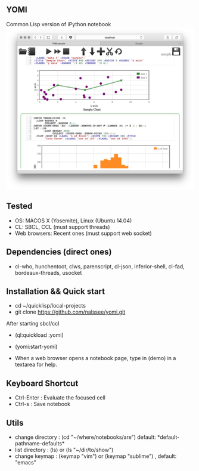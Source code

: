 ## YOMI
Common Lisp version of iPython notebook
![Alt text](/images/ss1.png?raw=true "Screen Shot")

## Tested
- OS: MACOS X (Yosemite), Linux (Ubuntu 14.04)
- CL: SBCL, CCL (must support threads)
- Web browsers: Recent ones (must support web socket)

## Dependencies (direct ones)
- cl-who, hunchentoot, clws, parenscript, cl-json, inferior-shell, cl-fad, bordeaux-threads, usocket


## Installation && Quick start
- cd ~/quicklisp/local-projects
- git clone https://github.com/nalssee/yomi.git

After starting sbcl/ccl
- \(ql:quickload :yomi\)
- \(yomi:start-yomi\)

- When a web browser opens a notebook page, type in (demo) in a textarea for help.


## Keyboard Shortcut
- Ctrl-Enter : Evaluate the focused cell
- Ctrl-s : Save notebook

## Utils
- change directory : (cd "~/where/notebooks/are") default: \*default-pathname-defaults\*
- list directory : (ls) or (ls "~/dir/to/show")
- change keymap : (keymap "vim") or (keymap "sublime") , default: "emacs"




